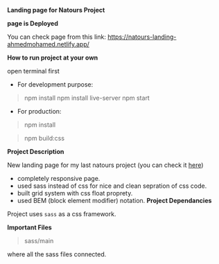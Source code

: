 **Landing page for Natours Project**

**page is Deployed**

You can check page from this link:
https://natours-landing-ahmedmohamed.netlify.app/

**How to run project at your own**

open terminal first

- For development purpose:

> npm install
> npm install live-server
> npm start

- For production:

> npm install

> npm build:css

**Project Description**

New landing page for my last natours project (you can check it [here](https://github.com/AhmedMuhaameed/Natours)) 

- completely responsive page.
- used sass instead of css for nice and clean sepration of css code.
- built grid system with css float proprety.
- used BEM (block element modifier) notation.
**Project Dependancies**

Project uses `sass`  as a css framework.


**Important Files**

>sass/main 

where all the sass files connected.


